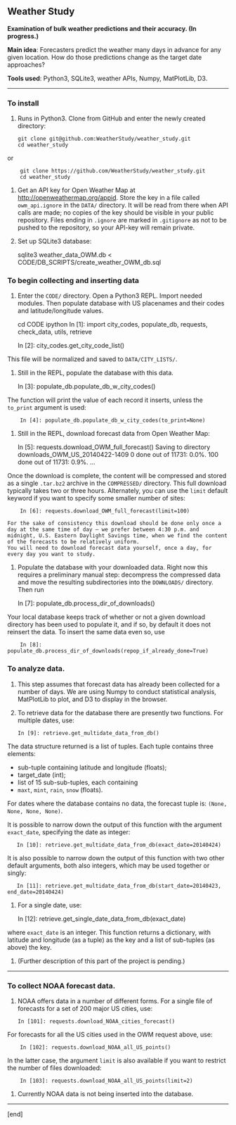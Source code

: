 ## Weather Study

**Examination of bulk weather predictions and their accuracy. (In progress.)**

**Main idea**: Forecasters predict the weather many days in advance for any given location. How do those predictions change as the target date approaches?

**Tools used**: Python3, SQLite3, weather APIs, Numpy, MatPlotLib, D3.

---

### To install

 1. Runs in Python3. Clone from GitHub and enter the newly created directory:

        git clone git@github.com:WeatherStudy/weather_study.git
        cd weather_study

   or 

        git clone https://github.com/WeatherStudy/weather_study.git
        cd weather_study

 1.  Get an API key for Open Weather Map at http://openweathermap.org/appid. Store the key in a file called `owm_api.ignore` in the `DATA/` directory. It will be read from there when API calls are made; no copies of the key should be visible in your public repository. Files ending in `.ignore` are marked in `.gitignore` as not to be pushed to the repository, so your API-key will remain private.

 1.  Set up SQLite3 database:

        sqlite3 weather_data_OWM.db < CODE/DB_SCRIPTS/create_weather_OWM_db.sql

### To begin collecting and inserting data

 1.  Enter the `CODE/` directory. Open a Python3 REPL. Import needed modules. Then populate database with US placenames and their codes and latitude/longitude values.

        cd CODE
        ipython
        In [1]: import city_codes, populate_db, requests, check_data, utils, retrieve
        
        In [2]: city_codes.get_city_code_list()

   This file will be normalized and saved to `DATA/CITY_LISTS/`.

 1.  Still in the REPL, populate the database with this data.

        In [3]: populate_db.populate_db_w_city_codes()

   The function will print the value of each record it inserts, unless the `to_print` argument is used:

        In [4]: populate_db.populate_db_w_city_codes(to_print=None)

 1.  Still in the REPL, download forecast data from Open Weather Map:

        In [5]: requests.download_OWM_full_forecast()
        Saving to directory downloads_OWM_US_20140422-1409
            0 done out of 11731: 0.0%.
            100 done out of 11731: 0.9%.
            ...

   Once the download is complete, the content will be compressed and stored as a single `.tar.bz2` archive in the `COMPRESSED/` directory. This full download typically takes two or three hours. Alternately, you can use the `limit` default keyword if you want to specify some smaller number of sites:

        In [6]: requests.download_OWM_full_forecast(limit=100)

    For the sake of consistency this download should be done only once a day at the same time of day — we prefer between 4:30 p.m. and midnight, U.S. Eastern Daylight Savings time, when we find the content of the forecasts to be relatively uniform. 
    You will need to download forecast data yourself, once a day, for every day you want to study.

 1.  Populate the database with your downloaded data. Right now this requires a preliminary manual step: decompress the compressed data and move the resulting subdirectories into the `DOWNLOADS/` directory. Then run

        In [7]: populate_db.process_dir_of_downloads()

   Your local database keeps track of whether or not a given download directory has been used to populate it, and if so, by default it does not reinsert the data. To insert the same data even so, use

        In [8]: populate_db.process_dir_of_downloads(repop_if_already_done=True)

### To analyze data.

 1. This step assumes that forecast data has already been collected for a number of days. We are using Numpy to conduct statistical analysis, MatPlotLib to plot, and D3 to display in the browser.
 1. To retrieve data for the database there are presently two functions. For multiple dates, use:

        In [9]: retrieve.get_multidate_data_from_db()

   The data structure returned is a list of tuples. Each tuple contains three elements:

   - sub-tuple containing latitude and longitude (floats);
   - target_date (int);
   - list of 15 sub-sub-tuples, each containing
   - `maxt`, `mint`, `rain`, `snow` (floats).

   For dates where the database contains no data, the forecast tuple is: `(None, None, None, None)`.

   It is possible to narrow down the output of this function with the argument `exact_date`, specifying the date as integer:
   
       In [10]: retrieve.get_multidate_data_from_db(exact_date=20140424)

   It is also possible to narrow down the output of this function with two other default arguments, both also integers, which may be used together or singly:
   
       In [11]: retrieve.get_multidate_data_from_db(start_date=20140423, end_date=20140424)

 1. For a single date, use:

       In [12]: retrieve.get_single_date_data_from_db(exact_date)

   where `exact_date` is an integer. This function returns a dictionary, with latitude and longitude (as a tuple) as the key and a list of sub-tuples (as above) the key.

 1. (Further description of this part of the project is pending.)

---

### To collect NOAA forecast data.

 1. NOAA offers data in a number of different forms. For a single file of forecasts for a set of 200 major US cities, use:

        In [101]: requests.download_NOAA_cities_forecast()

   For forecasts for all the US cities used in the OWM request above, use:

        In [102]: requests.download_NOAA_all_US_points()

   In the latter case, the argument `limit` is also available if you want to restrict the number of files downloaded:

        In [103]: requests.download_NOAA_all_US_points(limit=2)

 1. Currently NOAA data is not being inserted into the database.

---

[end]
